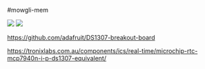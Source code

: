 #mowgli-mem

<img src = "mowgli_mem_top_render.png">

<img src = "mowgli_mem_bottom_render.png">

https://github.com/adafruit/DS1307-breakout-board

https://tronixlabs.com.au/components/ics/real-time/microchip-rtc-mcp7940n-i-p-ds1307-equivalent/


